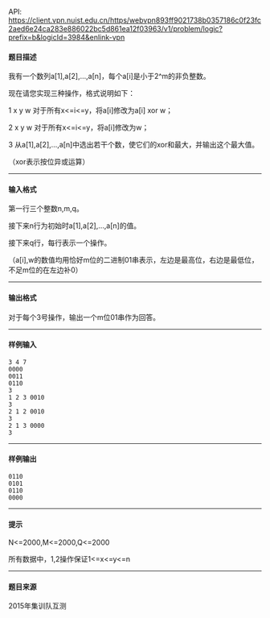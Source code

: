 API: https://client.vpn.nuist.edu.cn/https/webvpn893ff9021738b0357186c0f23fc2aed6e24ca283e886022bc5d861ea12f03963/v1/problem/logic?prefix=b&logicId=3984&enlink-vpn

#### 题目描述

我有一个数列a\[1\],a\[2\],…,a\[n\]，每个a\[i\]是小于2^m的非负整数。

现在请您实现三种操作，格式说明如下：

1 x y w 对于所有x<=i<=y，将a\[i\]修改为a\[i\] xor w；

2 x y w 对于所有x<=i<=y，将a\[i\]修改为w；

3 从a\[1\],a\[2\],…,a\[n\]中选出若干个数，使它们的xor和最大，并输出这个最大值。

（xor表示按位异或运算）

---

#### 输入格式

第一行三个整数n,m,q。

接下来n行为初始时a\[1\],a\[2\],…,a\[n\]的值。

接下来q行，每行表示一个操作。

（a\[i\],w的数值均用恰好m位的二进制01串表示，左边是最高位，右边是最低位，不足m位的在左边补0）

---

#### 输出格式

对于每个3号操作，输出一个m位01串作为回答。

---

#### 样例输入
```
3 4 7
0000
0011
0110
3
1 2 3 0010
3
2 1 2 0010
3
2 1 3 0000
3

```

---

#### 样例输出
```
0110
0101
0110
0000
```

---

#### 提示

N<=2000,M<=2000,Q<=2000

所有数据中，1,2操作保证1<=x<=y<=n

---

#### 题目来源

2015年集训队互测
